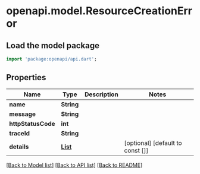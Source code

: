 # openapi.model.ResourceCreationError

## Load the model package

```dart
import 'package:openapi/api.dart';
```

## Properties

| Name               | Type                                                                                | Description | Notes                            |
| ------------------ | ----------------------------------------------------------------------------------- | ----------- | -------------------------------- |
| **name**           | **String**                                                                          |             |
| **message**        | **String**                                                                          |             |
| **httpStatusCode** | **int**                                                                             |             |
| **traceId**        | **String**                                                                          |             |
| **details**        | [**List<InvalidParameterErrorDetailsInner>**](InvalidParameterErrorDetailsInner.md) |             | [optional] [default to const []] |

[[Back to Model list]](../README.md#documentation-for-models) [[Back to API list]](../README.md#documentation-for-api-endpoints) [[Back to README]](../README.md)
